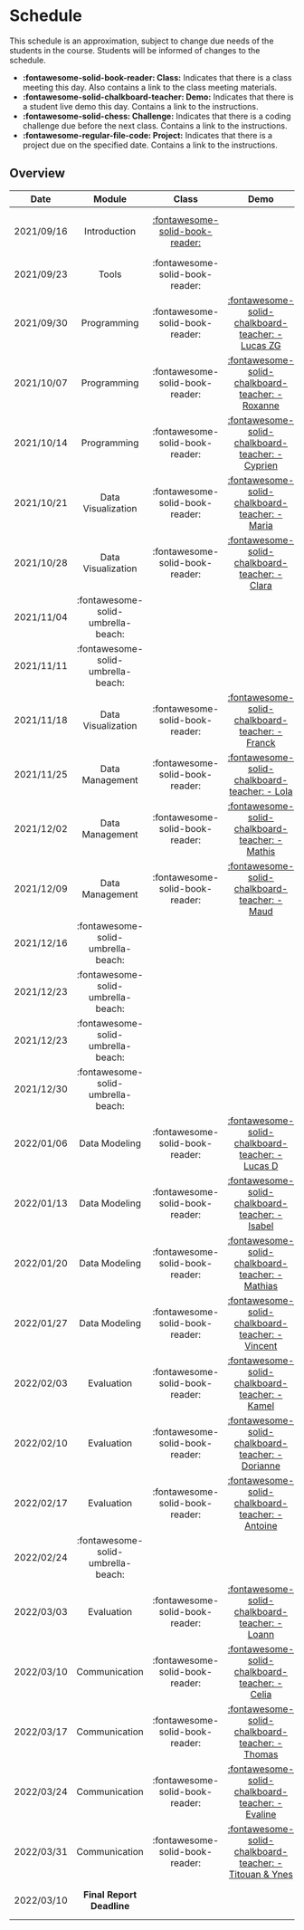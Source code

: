 # Schedule

This schedule is an approximation, subject to change due needs of the students in the course. Students will be informed of changes to the schedule.

- **:fontawesome-solid-book-reader: Class:** Indicates that there is a class meeting this day. Also contains a link to the class meeting materials.
- **:fontawesome-solid-chalkboard-teacher: Demo:** Indicates that there is a student live demo this day. Contains a link to the instructions.
- **:fontawesome-solid-chess: Challenge:** Indicates that there is a coding challenge due before the next class. Contains a link to the instructions.
- **:fontawesome-regular-file-code: Project:** Indicates that there is a project due on the specified date. Contains a link to the instructions.

## Overview

| Date       | Module                             | Class                                                      | Demo                                                                                    | Challenge                                                                   |
| :-:        | :-:                                | :-:                                                        | :-:                                                                                     | :-:                                                                         |
| 2021/09/16 | Introduction                       | [:fontawesome-solid-book-reader:](modules/introduction.md) |                                                                                         | [**:fontawesome-regular-paper-plane: Onboarding**](resources/onboarding.md) |
| 2021/09/23 | Tools                              | :fontawesome-solid-book-reader:                            |                                                                                         | **:fontawesome-solid-chess: - C1**                                          |
| 2021/09/30 | Programming                        | :fontawesome-solid-book-reader:                            | [:fontawesome-solid-chalkboard-teacher: - Lucas ZG](activities/participation.md)        |                                                                             |
| 2021/10/07 | Programming                        | :fontawesome-solid-book-reader:                            | [:fontawesome-solid-chalkboard-teacher: - Roxanne](activities/participation.md)       |                                                                             |
| 2021/10/14 | Programming                        | :fontawesome-solid-book-reader:                            | [:fontawesome-solid-chalkboard-teacher: - Cyprien](activities/participation.md)       | **:fontawesome-solid-chess: - C2**                                          |
| 2021/10/21 | Data Visualization                 | :fontawesome-solid-book-reader:                            | [:fontawesome-solid-chalkboard-teacher: - Maria](activities/participation.md)         |                                                                             |
| 2021/10/28 | Data Visualization                 | :fontawesome-solid-book-reader:                            | [:fontawesome-solid-chalkboard-teacher: - Clara](activities/participation.md)         |                                                                             |
| 2021/11/04 | :fontawesome-solid-umbrella-beach: |                                                            |                                                                                         |                                                                             |
| 2021/11/11 | :fontawesome-solid-umbrella-beach: |                                                            |                                                                                         |                                                                             |
| 2021/11/18 | Data Visualization                 | :fontawesome-solid-book-reader:                            | [:fontawesome-solid-chalkboard-teacher: - Franck](activities/participation.md)        | **:fontawesome-solid-chess: - C3**                                          |
| 2021/11/25 | Data Management                    | :fontawesome-solid-book-reader:                            | [:fontawesome-solid-chalkboard-teacher: - Lola](activities/participation.md)         |                                                                             |
| 2021/12/02 | Data Management                    | :fontawesome-solid-book-reader:                            | [:fontawesome-solid-chalkboard-teacher: - Mathis](activities/participation.md)         |                                                                             |
| 2021/12/09 | Data Management                    | :fontawesome-solid-book-reader:                            | [:fontawesome-solid-chalkboard-teacher: - Maud](activities/participation.md)     | **:fontawesome-solid-chess: - C4**                                          |
| 2021/12/16 | :fontawesome-solid-umbrella-beach: |                                                            |                                                                                         |                                                                             |
| 2021/12/23 | :fontawesome-solid-umbrella-beach: |                                                            |                                                                                         |                                                                             |
| 2021/12/23 | :fontawesome-solid-umbrella-beach: |                                                            |                                                                                         |                                                                             |
| 2021/12/30 | :fontawesome-solid-umbrella-beach: |                                                            |                                                                                         |                                                                             |
| 2022/01/06 | Data Modeling                      | :fontawesome-solid-book-reader:                            | [:fontawesome-solid-chalkboard-teacher: - Lucas D](activities/participation.md)       |                                                                             |
| 2022/01/13 | Data Modeling                      | :fontawesome-solid-book-reader:                            | [:fontawesome-solid-chalkboard-teacher: - Isabel](activities/participation.md)      |                                                                             |
| 2022/01/20 | Data Modeling                      | :fontawesome-solid-book-reader:                            | [:fontawesome-solid-chalkboard-teacher: - Mathias](activities/participation.md)         |                                                                             |
| 2022/01/27 | Data Modeling                      | :fontawesome-solid-book-reader:                            | [:fontawesome-solid-chalkboard-teacher: - Vincent](activities/participation.md)      | **:fontawesome-solid-chess: - C5**                                          |
| 2022/02/03 | Evaluation                         | :fontawesome-solid-book-reader:                            | [:fontawesome-solid-chalkboard-teacher: - Kamel](activities/participation.md)       |                                                                             |
| 2022/02/10 | Evaluation                         | :fontawesome-solid-book-reader:                            | [:fontawesome-solid-chalkboard-teacher: - Dorianne](activities/participation.md)         |                                                                             |
| 2022/02/17 | Evaluation                         | :fontawesome-solid-book-reader:                            | [:fontawesome-solid-chalkboard-teacher: - Antoine](activities/participation.md)         |                                                                             |
| 2022/02/24 | :fontawesome-solid-umbrella-beach: |                                                            |                                                                                         |                                                                             |
| 2022/03/03 | Evaluation                         | :fontawesome-solid-book-reader:                            | [:fontawesome-solid-chalkboard-teacher: - Loann](activities/participation.md)        | **:fontawesome-solid-chess: - C6**                                          |
| 2022/03/10 | Communication                      | :fontawesome-solid-book-reader:                            | [:fontawesome-solid-chalkboard-teacher: - Celia](activities/participation.md)       |                                                                             |
| 2022/03/17 | Communication                      | :fontawesome-solid-book-reader:                            | [:fontawesome-solid-chalkboard-teacher: - Thomas](activities/participation.md)                  |                                                                             |
| 2022/03/24 | Communication                      | :fontawesome-solid-book-reader:                            | [:fontawesome-solid-chalkboard-teacher: - Evaline](activities/participation.md)                 |                                                                             |
| 2022/03/31 | Communication                      | :fontawesome-solid-book-reader:                            | [:fontawesome-solid-chalkboard-teacher: - Titouan & Ynes](activities/participation.md)       |                                                                             |
| 2022/03/10 | **Final Report Deadline**          |                                                            |                                                                                         | **:fontawesome-regular-file-code: Project**                                 |

